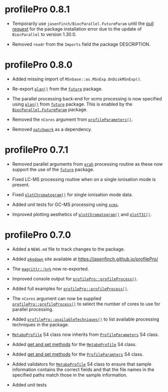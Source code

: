 # profilePro 0.8.1

* Temporarily use `jasenfinch/BiocParallel.FutureParam` until the [pull request](https://github.com/HenrikBengtsson/BiocParallel.FutureParam/pull/8) for the package installation error due to the update of `BiocParallel` to version 1.30.0.

* Removed `readr` from the `Imports` field the package DESCRIPTION.

# profilePro 0.8.0

* Added missing import of `MSnbase::as.MSnExp.OnDiskMSnExp()`.

* Re-export [`plan()`](https://future.futureverse.org/reference/plan.html) from the [`future`](https://future.futureverse.org/) package.

* The parallel processing back-end for xcms processing is now specified using [`plan()`](https://future.futureverse.org/reference/plan.html) from [`future`](https://future.futureverse.org/) package.
This is enabled by the [`BiocParallel.FutureParam`](https://biocparallel.futureparam.futureverse.org/) package.

* Removed the `nCores` argument from [`profileParameters()`](https://jasenfinch.github.io/profilePro/reference/profileParameters.html).

* Removed [`patchwork`](https://patchwork.data-imaginist.com/) as a dependency.

# profilePro 0.7.1

* Removed parallel arguments from [`erah`](https://github.com/xdomingoal/erah-devel) processing routine as these now support the use of the [`future`](https://future.futureverse.org/) package.

* Fixed LC-MS processing routine when on a single ionisation mode is present.

* Fixed [`plotChromatogram()`](https://jasenfinch.github.io/profilePro/reference/plotChromatogram.html) for single ionisation mode data.

* Added unit tests for GC-MS processing using [`xcms`](https://github.com/sneumann/xcms).

* Improved plotting aesthetics of [`plotChromatogram()`](https://jasenfinch.github.io/profilePro/reference/plotChromatogram.html) and [`plotTIC()`](https://jasenfinch.github.io/profilePro/reference/plotTIC.html).

# profilePro 0.7.0

* Added a `NEWS.md` file to track changes to the package.

* Added [`pkgdown`](https://pkgdown.r-lib.org/) site available at https://jasenfinch.github.io/profilePro/

* The [`magrittr::%>%`](https://magrittr.tidyverse.org/reference/pipe.html) now re-exported.

* Improved console output for [`profilePro::profileProcess()`](https://jasenfinch.github.io/profilePro/reference/profileProcess.html).

* Added full examples for [`profilePro::profileProcess()`](https://jasenfinch.github.io/profilePro/reference/profileProcess.html).

* The `nCores` argument can now be supplied [`profilePro::profileProcess()`](https://jasenfinch.github.io/profilePro/reference/profileProcess.html) to select the number of cores to use for parallel processing.

* Added [`profilePro::availableTechniques()`](https://jasenfinch.github.io/profilePro/reference/availableTechniques.html) to list available processing techniques in the package.

* [`MetaboProfile`](https://jasenfinch.github.io/profilePro/reference/MetaboProfile-class.html) S4 class now inherits from [`ProfileParameters`](https://jasenfinch.github.io/profilePro/reference/ProfileParameters-class.html) S4 class.

* Added [get and set methods](https://jasenfinch.github.io/profilePro/reference/processed.html) for the [`MetaboProfile`](https://jasenfinch.github.io/profilePro/reference/MetaboProfile-class.html) S4 class.

* Added [get and set methods](https://jasenfinch.github.io/profilePro/reference/parameters.html) for the [`ProfileParamters`](https://jasenfinch.github.io/profilePro/reference/ProfileParameters-class.html) S4 class.

* Added validators for [`MetaboProfile`](https://jasenfinch.github.io/profilePro/reference/MetaboProfile-class.html) S4 class to ensure that sample information contains the correct fields and that the file names in the specified paths match those in the sample information.

* Added unit tests
